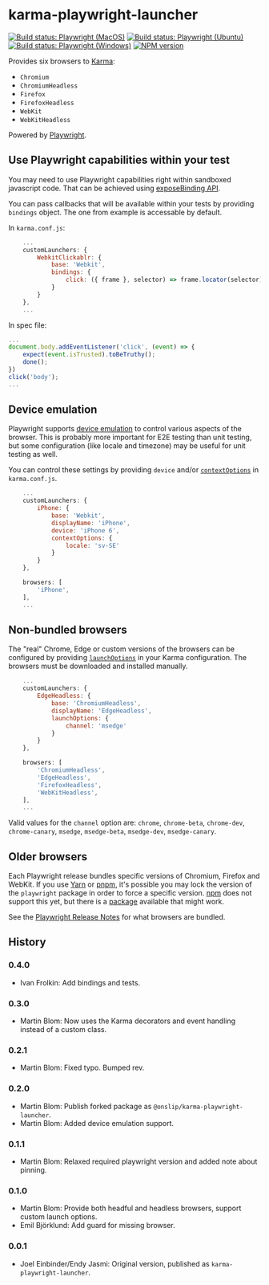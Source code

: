 # karma-playwright-launcher

[![Build status: Playwright (MacOS)](https://github.com/ivanpadavan/karma-playwright-launcher/actions/workflows/playwright_macos_tests.yml/badge.svg)](https://github.com/ivanpadavan/karma-playwright-launcher/actions/workflows/playwright_macos_tests.yml)
[![Build status: Playwright (Ubuntu)](https://github.com/ivanpadavan/karma-playwright-launcher/actions/workflows/playwright_ubuntu_tests.yml/badge.svg)](https://github.com/ivanpadavan/karma-playwright-launcher/actions/workflows/playwright_ubuntu_tests.yml)
[![Build status: Playwright (Windows)](https://github.com/ivanpadavan/karma-playwright-launcher/actions/workflows/playwright_windows_tests.yml/badge.svg)](https://github.com/ivanpadavan/karma-playwright-launcher/actions/workflows/playwright_windows_tests.yml)
[![NPM version](https://img.shields.io/npm/v/@ivanpadavan/karma-playwright-launcher.svg)](https://www.npmjs.org/package/@ivanpadavan/karma-playwright-launcher)

Provides six browsers to [Karma](https://karma-runner.github.io/):

* `Chromium`
* `ChromiumHeadless`
* `Firefox`
* `FirefoxHeadless`
* `WebKit`
* `WebKitHeadless`

Powered by [Playwright](https://github.com/microsoft/playwright).

## Use Playwright capabilities within your test

You may need to use Playwright capabilities right within sandboxed javascript code. 
That can be achieved using [exposeBinding API](https://playwright.dev/docs/api/class-browsercontext#browser-context-expose-binding).

You can pass callbacks that will be available within your tests by providing `bindings` object. 
The one from example is accessable by default.

In `karma.conf.js`:
```js
    ...
    customLaunchers: {
        WebkitClickablr: {
            base: 'Webkit',
            bindings: {
                click: ({ frame }, selector) => frame.locator(selector).click()
            }
        }
    },
    ...
```
In spec file:
```js
...
document.body.addEventListener('click', (event) => {
    expect(event.isTrusted).toBeTruthy();
    done();
})
click('body');
...
```

## Device emulation

Playwright supports [device emulation](https://playwright.dev/docs/emulation) to control various aspects of the browser.
This is probably more important for E2E testing than unit testing, but some configuration (like locale and timezone) may
be useful for unit testing as well.

You can control these settings by providing `device` and/or [`contextOptions`](https://playwright.dev/docs/next/api/class-browser#browsernewcontextoptions) in `karma.conf.js`.

```js
    ...
    customLaunchers: {
        iPhone: {
            base: 'Webkit',
            displayName: 'iPhone',
            device: 'iPhone 6',
            contextOptions: {
                locale: 'sv-SE'
            }
        }
    },

    browsers: [
        'iPhone',
    ],
    ...
```

## Non-bundled browsers

The "real" Chrome, Edge or custom versions of the browsers can be configured by providing
[`launchOptions`](https://playwright.dev/docs/api/class-browsertype#browsertypelaunchoptions) in your Karma
configuration. The browsers must be downloaded and installed manually.

```js
    ...
    customLaunchers: {
        EdgeHeadless: {
            base: 'ChromiumHeadless',
            displayName: 'EdgeHeadless',
            launchOptions: {
                channel: 'msedge'
            }
        }
    },

    browsers: [
        'ChromiumHeadless',
        'EdgeHeadless',
        'FirefoxHeadless',
        'WebKitHeadless',
    ],
    ...
```

Valid values for the `channel` option are: `chrome`, `chrome-beta`, `chrome-dev`, `chrome-canary`, `msedge`,
`msedge-beta`, `msedge-dev`, `msedge-canary`.

## Older browsers

Each Playwright release bundles specific versions of Chromium, Firefox and WebKit. If you use
[Yarn](https://classic.yarnpkg.com/en/docs/selective-version-resolutions/) or
[pnpm](https://pnpm.io/package_json#pnpmoverrides), it's possible you may lock the version of the `playwright` package
in order to force a specific version. [npm](https://github.com/npm/rfcs/blob/latest/accepted/0036-overrides.md) does not
support this yet, but there is a [package](https://www.npmjs.com/package/npm-force-resolutions) available that might work.

See the [Playwright Release Notes](https://playwright.dev/versions/) for what browsers are bundled.

## History

### 0.4.0

* Ivan Frolkin: Add bindings and tests.

### 0.3.0

* Martin Blom: Now uses the Karma decorators and event handling instead of a custom class.

### 0.2.1

* Martin Blom: Fixed typo. Bumped rev.

### 0.2.0

* Martin Blom: Publish forked package as `@onslip/karma-playwright-launcher`.
* Martin Blom: Added device emulation support.

### 0.1.1

* Martin Blom: Relaxed required playwright version and added note about pinning.

### 0.1.0

* Martin Blom: Provide both headful and headless browsers, support custom launch options.
* Emil Björklund: Add guard for missing browser.

### 0.0.1

* Joel Einbinder/Endy Jasmi: Original version, published as `karma-playwright-launcher`.
